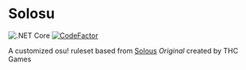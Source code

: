 # Solosu
![.NET Core](https://github.com/Coppertine/Solosu/workflows/.NET%20Core/badge.svg?style=flat-square) [![CodeFactor](https://www.codefactor.io/repository/github/coppertine/solosu/badge)](https://www.codefactor.io/repository/github/coppertine/solosu)

A customized osu! ruleset based from [Solous](https://thc-games.itch.io/solous) *Original* created by THC Games

